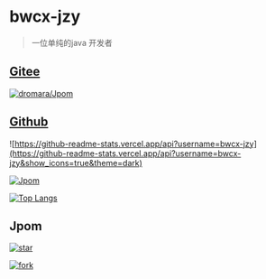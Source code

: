 # bwcx-jzy

> 一位单纯的java 开发者

## [Gitee](https://gitee.com/bwcx-jzy/)



[![dromara/Jpom](https://gitee.com/dromara/Jpom/widgets/widget_card.svg?colors=4183c4,ffffff,ffffff,e3e9ed,666666,9b9b9b)](https://gitee.com/dromara/Jpom)


## [Github](https://github.com/bwcx-jzy)


![https://github-readme-stats.vercel.app/api?username=bwcx-jzy](https://github-readme-stats.vercel.app/api?username=bwcx-jzy&show_icons=true&theme=dark)

[![Jpom](https://github-readme-stats.vercel.app/api/pin/?username=dromara&repo=Jpom&theme=dark)](https://github.com/dromara/Jpom)


[![Top Langs](https://github-readme-stats.vercel.app/api/top-langs/?username=bwcx-jzy&layout=compact)](https://github.com/bwcx-jzy/)

## Jpom 

[![star](https://gitee.com/dromara/Jpom/badge/star.svg?theme=gvp)](https://gitee.com/dromara/Jpom/stargazers)

[![fork](https://gitee.com/dromara/Jpom/badge/fork.svg?theme=gvp)](https://gitee.com/dromara/Jpom/members)